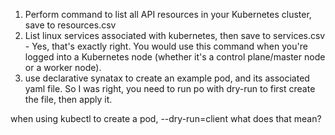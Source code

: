 1. Perform command to list all API resources in your Kubernetes cluster, save to resources.csv
2. List linux services associated with kubernetes, then save to services.csv - Yes, that's exactly right. You would use this command when you're logged into a Kubernetes node (whether it's a control plane/master node or a worker node).
3. use declarative synatax to create an example pod, and its associated yaml file. So I was right, you need to run po with dry-run to first create the file, then apply it. 

when using kubectl to create a pod, --dry-run=client what does that mean?